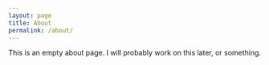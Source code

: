 ```yaml
---
layout: page
title: About
permalink: /about/
---
```


This is an empty about page. I will probably work on this later, or something.
